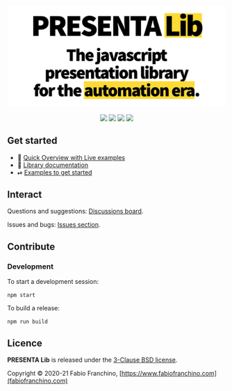 
![PRESENTA Lib](cover.png)


<p align="center">
	<img src="https://img.shields.io/npm/v/@presenta/lib"/>
	<img src="https://badgen.net/github/release/presenta-software/presenta-lib"/>
	<img src="https://badgen.net/github/stars/presenta-software/presenta-lib"/>
	<a href="https://standardjs.com"><img src="https://img.shields.io/badge/code_style-standard-brightgreen.svg"/></a>
</p>




## Get started

- 🚀 [Quick Overview with Live examples](https://www.presenta.cc/lib)
- 📃 [Library documentation](https://lib.presenta.cc/)
- ⏯ [Examples to get started](examples)



## Interact

Questions and suggestions: [Discussions board](https://github.com/presenta-software/presenta-lib/discussions).

Issues and bugs: [Issues section](https://github.com/presenta-software/presenta-lib/issues).


## Contribute

### Development

To start a development session:

	npm start

To build a release:

	npm run build

## Licence

**PRESENTA Lib** is released under the [3-Clause BSD license](LICENSE).

Copyright © 2020-21 Fabio Franchino, [https://www.fabiofranchino.com](fabiofranchino.com)